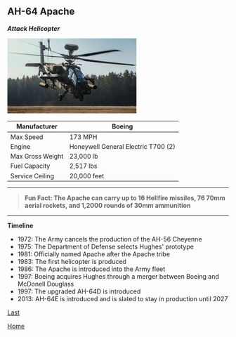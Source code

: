## AH-64 Apache
_**Attack Helicopter**_

![Apache](download-1.jpg)


| Manufacturer | Boeing |
| ----------- | ----------- |
|  Max Speed | 173 MPH |
| Engine | Honeywell General Electric T700 (2) |
| Max Gross Weight | 23,000 lb |
| Fuel Capacity | 2,517 lbs | 
| Service Ceiling | 20,000 feet | 

---
> **Fun Fact: The Apache can carry up to 16 Hellfire missiles, 76 70mm aerial rockets, and 1,2000 rounds of 30mm ammunition** 
---
**Timeline**
- 1972: The Army cancels the production of the AH-56 Cheyenne 
- 1975: The Department of Defense selects Hughes' prototype
- 1981: Officially named Apache after the Apache tribe
- 1983: The first helicopter is produced
- 1986: The Apache is introduced into the Army fleet 
- 1997: Boeing acquires Hughes through a merger between Boeing and McDonell Douglass
- 1997: The upgraded AH-64D is introduced
- 2013: AH-64E is introduced and is slated to stay in production until 2027

[Last](Chinook.md)

[Home](README.md)
